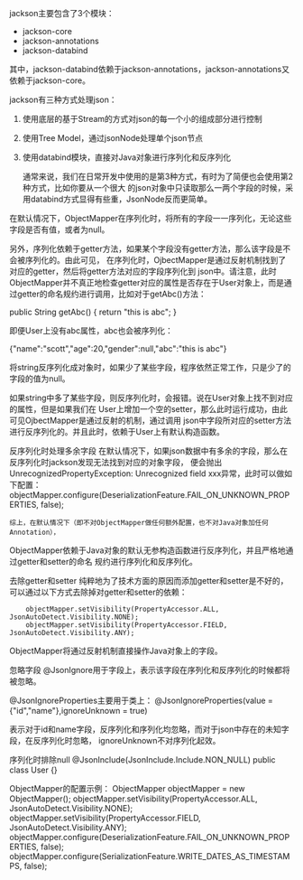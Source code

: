 jackson主要包含了3个模块：
* jackson-core
* jackson-annotations
* jackson-databind

其中，jackson-databind依赖于jackson-annotations，jackson-annotations又依赖于jackson-core。


jackson有三种方式处理json：
1. 使用底层的基于Stream的方式对json的每一个小的组成部分进行控制
2. 使用Tree Model，通过jsonNode处理单个json节点
3. 使用databind模块，直接对Java对象进行序列化和反序列化

    通常来说，我们在日常开发中使用的是第3种方式，有时为了简便也会使用第2种方式，比如你要从一个很大
的json对象中只读取那么一两个字段的时候，采用databind方式显得有些重，JsonNode反而更简单。


在默认情况下，ObjectMapper在序列化时，将所有的字段一一序列化，无论这些字段是否有值，或者为null。

另外，序列化依赖于getter方法，如果某个字段没有getter方法，那么该字段是不会被序列化的。由此可见，
在序列化时，OjbectMapper是通过反射机制找到了对应的getter，然后将getter方法对应的字段序列化到
json中。请注意，此时ObjectMapper并不真正地检查getter对应的属性是否存在于User对象上，而是通
过getter的命名规约进行调用，比如对于getAbc()方法：

public String getAbc() {
    return "this is abc";
}

即便User上没有abc属性，abc也会被序列化：

{"name":"scott","age":20,"gender":null,"abc":"this is abc"}


将string反序列化成对象时，如果少了某些字段，程序依然正常工作，只是少了的字段的值为null。

如果string中多了某些字段，则反序列化时，会报错。说在User对象上找不到对应的属性，但是如果我们在
User上增加一个空的setter，那么此时运行成功，由此可见OjbectMapper是通过反射的机制，通过调用
json中字段所对应的setter方法进行反序列化的。并且此时，依赖于User上有默认构造函数。

反序列化时处理多余字段
在默认情况下，如果json数据中有多余的字段，那么在反序列化时jackson发现无法找到对应的对象字段，
便会抛出UnrecognizedPropertyException: Unrecognized field xxx异常，此时可以做如下配置：
        objectMapper.configure(DeserializationFeature.FAIL_ON_UNKNOWN_PROPERTIES, false);

    综上，在默认情况下（即不对ObjectMapper做任何额外配置，也不对Java对象加任何Annotation），
ObjectMapper依赖于Java对象的默认无参构造函数进行反序列化，并且严格地通过getter和setter的命名
规约进行序列化和反序列化。


去除getter和setter
纯粹地为了技术方面的原因而添加getter和setter是不好的，可以通过以下方式去除掉对getter和setter的依赖：

        objectMapper.setVisibility(PropertyAccessor.ALL, JsonAutoDetect.Visibility.NONE);
        objectMapper.setVisibility(PropertyAccessor.FIELD, JsonAutoDetect.Visibility.ANY);

ObjectMapper将通过反射机制直接操作Java对象上的字段。


忽略字段
@JsonIgnore用于字段上，表示该字段在序列化和反序列化的时候都将被忽略。

@JsonIgnoreProperties主要用于类上：
        @JsonIgnoreProperties(value = {"id","name"},ignoreUnknown = true)

表示对于id和name字段，反序列化和序列化均忽略，而对于json中存在的未知字段，在反序列化时忽略，
ignoreUnknown不对序列化起效。

序列化时排除null
@JsonInclude(JsonInclude.Include.NON_NULL)
public class User {}


ObjectMapper的配置示例：
        ObjectMapper objectMapper = new ObjectMapper();
        objectMapper.setVisibility(PropertyAccessor.ALL, JsonAutoDetect.Visibility.NONE);
        objectMapper.setVisibility(PropertyAccessor.FIELD, JsonAutoDetect.Visibility.ANY);
        objectMapper.configure(DeserializationFeature.FAIL_ON_UNKNOWN_PROPERTIES, false);
        objectMapper.configure(SerializationFeature.WRITE_DATES_AS_TIMESTAMPS, false);

